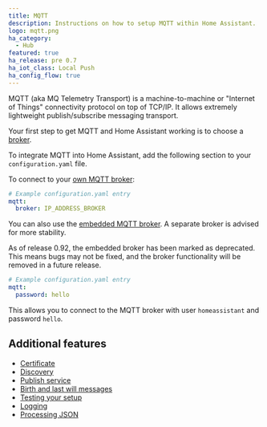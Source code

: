```yaml
---
title: MQTT
description: Instructions on how to setup MQTT within Home Assistant.
logo: mqtt.png
ha_category:
  - Hub
featured: true
ha_release: pre 0.7
ha_iot_class: Local Push
ha_config_flow: true
---
```


MQTT (aka MQ Telemetry Transport) is a machine-to-machine or "Internet of Things" connectivity protocol on top of TCP/IP. It allows extremely lightweight publish/subscribe messaging transport.

Your first step to get MQTT and Home Assistant working is to choose a [broker](/docs/mqtt/broker).

To integrate MQTT into Home Assistant, add the following section to your `configuration.yaml` file.

To connect to your [own MQTT broker](/docs/mqtt/broker#run-your-own):

```yaml
# Example configuration.yaml entry
mqtt:
  broker: IP_ADDRESS_BROKER
```

You can also use the [embedded MQTT broker](/docs/mqtt/broker#embedded-broker). A separate broker is advised for more stability.

<div class='note warning'>
As of release 0.92, the embedded broker has been marked as deprecated. This means bugs may not be fixed, and the broker functionality will be removed in a future release.
</div>

```yaml
# Example configuration.yaml entry
mqtt:
  password: hello
```

This allows you to connect to the MQTT broker with user `homeassistant` and password `hello`.

## Additional features

- [Certificate](/docs/mqtt/certificate/)
- [Discovery](/docs/mqtt/discovery/)
- [Publish service](/docs/mqtt/service/)
- [Birth and last will messages](/docs/mqtt/birth_will/)
- [Testing your setup](/docs/mqtt/testing/)
- [Logging](/docs/mqtt/logging/)
- [Processing JSON](/docs/mqtt/processing_json/)
